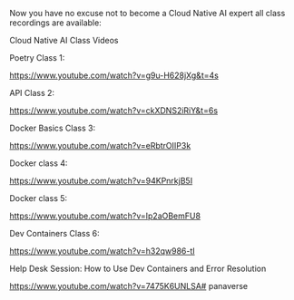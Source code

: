 Now you have no excuse not to become a Cloud Native AI expert all class recordings are available:

Cloud Native AI Class Videos

Poetry Class 1:

https://www.youtube.com/watch?v=g9u-H628jXg&t=4s


API Class 2:

https://www.youtube.com/watch?v=ckXDNS2iRiY&t=6s


Docker Basics Class 3:

https://www.youtube.com/watch?v=eRbtrOIIP3k


Docker class 4:

https://www.youtube.com/watch?v=94KPnrkjB5I


Docker class 5:

https://www.youtube.com/watch?v=Ip2aOBemFU8



Dev Containers Class 6:


https://www.youtube.com/watch?v=h32qw986-tI


Help Desk Session: How to Use Dev Containers and Error Resolution


https://www.youtube.com/watch?v=7475K6UNLSA# panaverse
